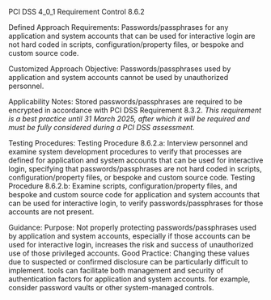 PCI DSS 4_0_1 Requirement Control 8.6.2

Defined Approach Requirements:
Passwords/passphrases for any application and system accounts that can be used for interactive login are not hard coded in scripts, configuration/property files, or bespoke and custom source code.

Customized Approach Objective:
Passwords/passphrases used by application and system accounts cannot be used by unauthorized personnel.

Applicability Notes:
Stored passwords/passphrases are required to be encrypted in accordance with PCI DSS Requirement 8.3.2. _This requirement is a best practice until 31 March_ _2025, after which it will be required and must be_ _fully considered during a PCI DSS assessment._

Testing Procedures:
Testing Procedure 8.6.2.a: Interview personnel and examine system development procedures to verify that processes are defined for application and system accounts that can be used for interactive login, specifying that passwords/passphrases are not hard coded in scripts, configuration/property files, or bespoke and custom source code.
Testing Procedure 8.6.2.b: Examine scripts, configuration/property files, and bespoke and custom source code for application and system accounts that can be used for interactive login, to verify passwords/passphrases for those accounts are not present.

Guidance:
Purpose: Not properly protecting passwords/passphrases used by application and system accounts, especially if those accounts can be used for interactive login, increases the risk and success of unauthorized use of those privileged accounts. Good Practice: Changing these values due to suspected or confirmed disclosure can be particularly difficult to implement. tools can facilitate both management and security of authentication factors for application and system accounts. for example, consider password vaults or other system-managed controls.